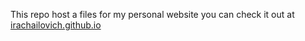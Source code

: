 This repo host a files for my personal website you can check it out at [irachailovich.github.io](irachailovich.github.io) 
